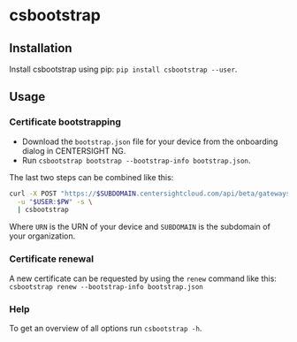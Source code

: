 # csbootstrap

## Installation

Install csbootstrap using pip: `pip install csbootstrap --user`.

## Usage

### Certificate bootstrapping

- Download the `bootstrap.json` file for your device from the onboarding dialog in CENTERSIGHT NG.
- Run `csbootstrap bootstrap --bootstrap-info bootstrap.json`.

The last two steps can be combined like this:

```sh
curl -X POST "https://$SUBDOMAIN.centersightcloud.com/api/beta/gateways/urn/$URN/bootstrap.json" \
  -u "$USER:$PW" -s \
  | csbootstrap
```

Where `URN` is the URN of your device and `SUBDOMAIN` is the subdomain of your organization.

### Certificate renewal

A new certificate can be requested by using the `renew` command like this:
`csbootstrap renew --bootstrap-info bootstrap.json`

### Help

To get an overview of all options run `csbootstrap -h`.
